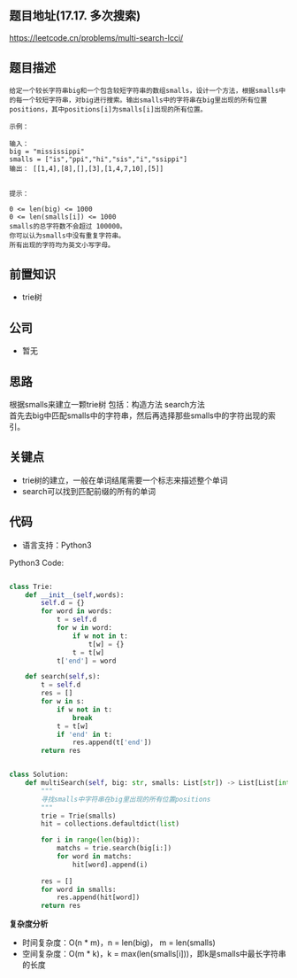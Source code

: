 
## 题目地址(17.17. 多次搜索)

https://leetcode.cn/problems/multi-search-lcci/

## 题目描述

```
给定一个较长字符串big和一个包含较短字符串的数组smalls，设计一个方法，根据smalls中的每一个较短字符串，对big进行搜索。输出smalls中的字符串在big里出现的所有位置positions，其中positions[i]为smalls[i]出现的所有位置。

示例：

输入：
big = "mississippi"
smalls = ["is","ppi","hi","sis","i","ssippi"]
输出： [[1,4],[8],[],[3],[1,4,7,10],[5]]


提示：

0 <= len(big) <= 1000
0 <= len(smalls[i]) <= 1000
smalls的总字符数不会超过 100000。
你可以认为smalls中没有重复字符串。
所有出现的字符均为英文小写字母。
```

## 前置知识

- trie树

## 公司

- 暂无

## 思路

根据smalls来建立一颗trie树 包括：构造方法 search方法  
首先去big中匹配smalls中的字符串，然后再选择那些smalls中的字符出现的索引。  
## 关键点

-  trie树的建立，一般在单词结尾需要一个标志来描述整个单词
- search可以找到匹配前缀的所有的单词

## 代码

- 语言支持：Python3

Python3 Code:

```python

class Trie:
    def __init__(self,words):
        self.d = {}
        for word in words:
            t = self.d
            for w in word:
                if w not in t:
                    t[w] = {}
                t = t[w]
            t['end'] = word

    def search(self,s):
        t = self.d
        res = []
        for w in s:
            if w not in t:
                break 
            t = t[w]
            if 'end' in t:
                res.append(t['end'])
        return res 


class Solution:
    def multiSearch(self, big: str, smalls: List[str]) -> List[List[int]]:
        """
        寻找smalls中字符串在big里出现的所有位置positions
        """
        trie = Trie(smalls)
        hit = collections.defaultdict(list)

        for i in range(len(big)):
            matchs = trie.search(big[i:])
            for word in matchs:
                hit[word].append(i)
        
        res = []
        for word in smalls:
            res.append(hit[word])
        return res 


```


**复杂度分析**

- 时间复杂度：O(n * m)，n = len(big)， m = len(smalls)
- 空间复杂度：O(m * k)，k = max(len(smalls[i]))，即k是smalls中最长字符串的长度




